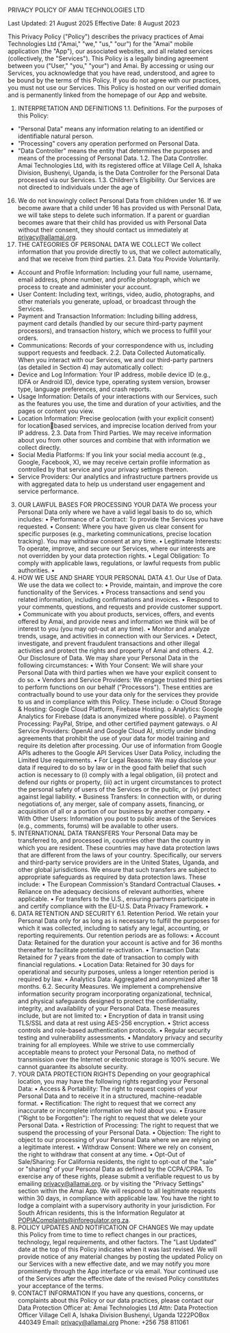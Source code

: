 PRIVACY POLICY OF AMAI TECHNOLOGIES LTD

Last Updated: 21 August 2025
Effective Date: 8 August 2023

This Privacy Policy ("Policy") describes the privacy practices of Amai Technologies 
Ltd ("Amai," "we," "us," "our") for the "Amai" mobile application (the "App"), our 
associated websites, and all related services (collectively, the "Services").
This Policy is a legally binding agreement between you ("User," "you," "your") and 
Amai. By accessing or using our Services, you acknowledge that you have read, 
understood, and agree to be bound by the terms of this Policy. If you do not agree 
with our practices, you must not use our Services.
This Policy is hosted on our verified domain and is permanently linked from the 
homepage of our App and website.
1. INTERPRETATION AND DEFINITIONS
1.1. Definitions. For the purposes of this Policy:
* "Personal Data" means any information relating to an identified or identifiable 
natural person.
* "Processing" covers any operation performed on Personal Data.
* "Data Controller" means the entity that determines the purposes and means of the 
processing of Personal Data.
1.2. The Data Controller. Amai Technologies Ltd, with its registered office at Village 
Cell A, Ishaka Division, Bushenyi, Uganda, is the Data Controller for the Personal Data 
processed via our Services.
1.3. Children's Eligibility. Our Services are not directed to individuals under the age of 
16. We do not knowingly collect Personal Data from children under 16. If we become 
aware that a child under 16 has provided us with Personal Data, we will take steps to 
delete such information. If a parent or guardian becomes aware that their child has 
provided us with Personal Data without their consent, they should contact us 
immediately at privacy@allamai.org.
2. THE CATEGORIES OF PERSONAL DATA WE COLLECT
We collect information that you provide directly to us, that we collect automatically, 
and that we receive from third parties.
2.1. Data You Provide Voluntarily.
* Account and Profile Information: Including your full name, username, email 
address, phone number, and profile photograph, which we process to create and 
administer your account.
* User Content: Including text, writings, video, audio, photographs, and other 
materials you generate, upload, or broadcast through the Services.
* Payment and Transaction Information: Including billing address, payment card 
details (handled by our secure third-party payment processors), and transaction 
history, which we process to fulfill your orders.
* Communications: Records of your correspondence with us, including support 
requests and feedback.
2.2. Data Collected Automatically.
When you interact with our Services, we and our third-party partners (as detailed in 
Section 4) may automatically collect:
* Device and Log Information: Your IP address, mobile device ID (e.g., IDFA or 
Android ID), device type, operating system version, browser type, language 
preferences, and crash reports.
* Usage Information: Details of your interactions with our Services, such as the 
features you use, the time and duration of your activities, and the pages or content 
you view.
* Location Information: Precise geolocation (with your explicit consent) for location￾based services, and imprecise location derived from your IP address.
2.3. Data from Third Parties.
We may receive information about you from other sources and combine that with 
information we collect directly.
* Social Media Platforms: If you link your social media account (e.g., Google, 
Facebook, X), we may receive certain profile information as controlled by that 
service and your privacy settings thereon.
* Service Providers: Our analytics and infrastructure partners provide us with 
aggregated data to help us understand user engagement and service performance.
3. OUR LAWFUL BASES FOR PROCESSING YOUR DATA
We process your Personal Data only where we have a valid legal basis to do so, 
which includes:
• Performance of a Contract: To provide the Services you have requested.
• Consent: Where you have given us clear consent for specific purposes (e.g., 
marketing communications, precise location tracking). You may withdraw 
consent at any time.
• Legitimate Interests: To operate, improve, and secure our Services, where 
our interests are not overridden by your data protection rights.
• Legal Obligation: To comply with applicable laws, regulations, or lawful 
requests from public authorities.
•
4. HOW WE USE AND SHARE YOUR PERSONAL DATA
4.1. Our Use of Data.
We use the data we collect to:
• Provide, maintain, and improve the core functionality of the Services.
• Process transactions and send you related information, including 
confirmations and invoices.
• Respond to your comments, questions, and requests and provide customer 
support.
• Communicate with you about products, services, offers, and events offered 
by Amai, and provide news and information we think will be of interest to 
you (you may opt-out at any time).
• Monitor and analyze trends, usage, and activities in connection with our 
Services.
• Detect, investigate, and prevent fraudulent transactions and other illegal 
activities and protect the rights and property of Amai and others.
4.2. Our Disclosure of Data.
We may share your Personal Data in the following circumstances:
• With Your Consent: We will share your Personal Data with third parties when 
we have your explicit consent to do so.
• Vendors and Service Providers: We engage trusted third parties to perform 
functions on our behalf ("Processors"). These entities are contractually bound 
to use your data only for the services they provide to us and in compliance 
with this Policy. These include:
o Cloud Storage & Hosting: Google Cloud Platform, Firebase Hosting.
o Analytics: Google Analytics for Firebase (data is anonymized where 
possible).
o Payment Processing: PayPal, Stripe, and other certified payment 
gateways.
o AI Service Providers: OpenAI and Google Cloud AI, strictly under 
binding agreements that prohibit the use of your data for model 
training and require its deletion after processing. Our use of 
information from Google APIs adheres to the Google API Services User 
Data Policy, including the Limited Use requirements.
• For Legal Reasons: We may disclose your data if required to do so by law or in 
the good faith belief that such action is necessary to (i) comply with a legal 
obligation, (ii) protect and defend our rights or property, (iii) act in urgent 
circumstances to protect the personal safety of users of the Services or the 
public, or (iv) protect against legal liability.
• Business Transfers: In connection with, or during negotiations of, any merger, 
sale of company assets, financing, or acquisition of all or a portion of our 
business by another company.
• With Other Users: Information you post to public areas of the Services (e.g., 
comments, forums) will be available to other users.
5. INTERNATIONAL DATA TRANSFERS
Your Personal Data may be transferred to, and processed in, countries other than 
the country in which you are resident. These countries may have data protection 
laws that are different from the laws of your country. Specifically, our servers and 
third-party service providers are in the United States, Uganda, and other global 
jurisdictions.
We ensure that such transfers are subject to appropriate safeguards as required by 
data protection laws. These include:
• The European Commission's Standard Contractual Clauses.
• Reliance on the adequacy decisions of relevant authorities, where applicable.
• For transfers to the U.S., ensuring partners participate in and certify 
compliance with the EU-U.S. Data Privacy Framework.
•
6. DATA RETENTION AND SECURITY
6.1. Retention Period.
We retain your Personal Data only for as long as is necessary to fulfill the purposes 
for which it was collected, including to satisfy any legal, accounting, or reporting 
requirements. Our retention periods are as follows:
• Account Data: Retained for the duration your account is active and for 36 
months thereafter to facilitate potential re-activation.
• Transaction Data: Retained for 7 years from the date of transaction to comply 
with financial regulations.
• Location Data: Retained for 30 days for operational and security purposes, 
unless a longer retention period is required by law.
• Analytics Data: Aggregated and anonymized after 18 months.
6.2. Security Measures.
We implement a comprehensive information security program incorporating 
organizational, technical, and physical safeguards designed to protect the 
confidentiality, integrity, and availability of your Personal Data. These measures 
include, but are not limited to:
• Encryption of data in transit using TLS/SSL and data at rest using AES-256 
encryption.
• Strict access controls and role-based authentication protocols.
• Regular security testing and vulnerability assessments.
• Mandatory privacy and security training for all employees.
While we strive to use commercially acceptable means to protect your Personal Data, 
no method of transmission over the Internet or electronic storage is 100% secure. 
We cannot guarantee its absolute security.
7. YOUR DATA PROTECTION RIGHTS
Depending on your geographical location, you may have the following rights 
regarding your Personal Data:
• Access & Portability: The right to request copies of your Personal Data and to 
receive it in a structured, machine-readable format.
• Rectification: The right to request that we correct any inaccurate or 
incomplete information we hold about you.
• Erasure ("Right to be Forgotten"): The right to request that we delete your 
Personal Data.
• Restriction of Processing: The right to request that we suspend the 
processing of your Personal Data.
• Objection: The right to object to our processing of your Personal Data where 
we are relying on a legitimate interest.
• Withdraw Consent: Where we rely on consent, the right to withdraw that 
consent at any time.
• Opt-Out of Sale/Sharing: For California residents, the right to opt-out of the 
"sale" or "sharing" of your Personal Data as defined by the CCPA/CPRA.
To exercise any of these rights, please submit a verifiable request to us by 
emailing privacy@allamai.org. or by visiting the "Privacy Settings" section within the 
Amai App. We will respond to all legitimate requests within 30 days, in compliance 
with applicable law.
You have the right to lodge a complaint with a supervisory authority in your 
jurisdiction. For South African residents, this is the Information Regulator 
at POPIAComplaints@inforegulator.org.za.
8. POLICY UPDATES AND NOTIFICATION OF CHANGES
We may update this Policy from time to time to reflect changes in our practices, 
technology, legal requirements, and other factors. The "Last Updated" date at the 
top of this Policy indicates when it was last revised.
We will provide notice of any material changes by posting the updated Policy on our 
Services with a new effective date, and we may notify you more prominently 
through the App interface or via email. Your continued use of the Services after the 
effective date of the revised Policy constitutes your acceptance of the terms.
9. CONTACT INFORMATION
If you have any questions, concerns, or complaints about this Policy or our data 
practices, please contact our Data Protection Officer at:
Amai Technologies Ltd
Attn: Data Protection Officer
Village Cell A, Ishaka Division
Bushenyi, Uganda 1222POBox 440349
Email: privacy@allamai.org
Phone: +256 758 811061
